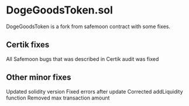 # DogeGoodsToken.sol
DogeGoodsToken is a fork from safemoon contract with some fixes.

## Certik fixes

All Safemoon bugs that was described in Certik audit was fixed

## Other minor fixes

Updated solidity version
Fixed errors after update
Corrected addLiquidity function
Removed max transaction amount
